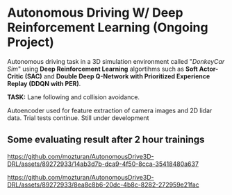 # Autonomous Driving W/ Deep Reinforcement Learning **(Ongoing Project)**

Autonomous driving task in a 3D simulation environment called "*DonkeyCar Sim*" using **Deep Reinforcement Learning** algortihms such as **Soft Actor-Critic (SAC)** and **Double Deep Q-Network with Prioritized Experience Replay (DDQN with PER)**.

**TASK:** Lane following and collision avoidance.

Autoencoder used for feature extraction of camera images and 2D lidar data.
Trial tests continue. Still under development

## Some evaluating result after 2 hour trainings

https://github.com/mozturan/AutonomousDrive3D-DRL/assets/89272933/14ab3d7b-dca9-4f50-8cca-35418480a637

https://github.com/mozturan/AutonomousDrive3D-DRL/assets/89272933/8ea8c8b6-20dc-4b8c-8282-272959e21fac

